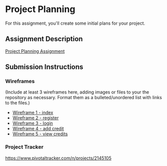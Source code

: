 # Project Planning
For this assignment, you'll create some initial plans for your project.

## Assignment Description
[Project Planning Assignment](https://education.launchcode.org/liftoff/assignments/planning/)

## Submission Instructions

### Wireframes

(Include at least 3 wireframes here, adding images or files to your the repository as necessary. Format them as a bulleted/unordered list with links to the files.)
- [Wireframe 1 - index](https://github.com/Alexandriniums/liftoff-assignments/blob/master/P3-Project_Planning/TravelFundsTracker%20-%20index.jpg)
- [Wireframe 2 - register](https://github.com/Alexandriniums/liftoff-assignments/blob/master/P3-Project_Planning/TravelFundsTracker%20-%20register.jpg)
- [Wireframe 3 - login](https://github.com/Alexandriniums/liftoff-assignments/blob/master/P3-Project_Planning/TravelFundsTracker%20-%20login.jpg)
- [Wireframe 4 - add credit](https://github.com/Alexandriniums/liftoff-assignments/blob/master/P3-Project_Planning/TravelFundsTracker%20-%20add%20a%20credit.jpg)
- [Wireframe 5 - view credits](https://github.com/Alexandriniums/liftoff-assignments/blob/master/P3-Project_Planning/TravelFundsTracker%20-%20view%20credits.jpg)

### Project Tracker

https://www.pivotaltracker.com/n/projects/2145105
